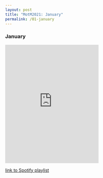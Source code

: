 ```yaml
---
layout: post
title: "MotM2021: January"
permalink: /01-january
---
```


### January

<iframe src="https://open.spotify.com/embed/playlist/3btOeTQOpWh2SLXk6GgJc4" width="300" height="380" frameborder="0" allowtransparency="true" allow="encrypted-media"></iframe>

[link to Spotify playlist](https://open.spotify.com/playlist/3btOeTQOpWh2SLXk6GgJc4?si=x4QgZdhxTqe-el0Wh0JuTw)
